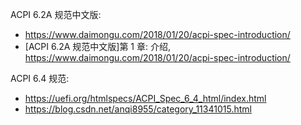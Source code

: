 
ACPI 6.2A 规范中文版:

* https://www.daimongu.com/2018/01/20/acpi-spec-introduction/
* [ACPI 6.2A 规范中文版]第 1 章: 介绍, https://www.daimongu.com/2018/01/20/acpi-spec-introduction/


ACPI 6.4 规范:

* https://uefi.org/htmlspecs/ACPI_Spec_6_4_html/index.html
* https://blog.csdn.net/anqi8955/category_11341015.html



